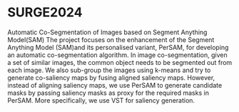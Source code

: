 # SURGE2024
Automatic Co-Segmentation of Images based on Segment Anything Model(SAM)
The project focuses on the enhancement of the Segment Anything Model (SAM)and its personalised variant, PerSAM, for developing an automatic co-segmentation algorithm. In image co-segmentation, given a set of similar images, the common object needs to be segmented out from each image.
We also sub-group the images using k-means and try to generate co-saliency maps by fusing aligned saliency maps. However, instead of aligning saliency maps, we use PerSAM to generate candidate masks by passing saliency masks as proxy for the required masks in PerSAM. More specifically, we use VST for saliency generation.
